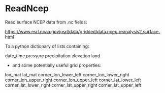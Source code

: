 # ReadNcep

Read surface NCEP data from .nc fields:

https://www.esrl.noaa.gov/psd/data/gridded/data.ncep.reanalysis2.surface.html

To a python dictionary of lists containing:

date_time
pressure
precipitation
elevation
land

- and some potentially useful grid properties:

lon_mat
lat_mat
corner_lon_lower_left
corner_lon_lower_right
corner_lon_upper_right
corner_lon_upper_left
corner_lat_lower_left
corner_lat_lower_right
corner_lat_upper_right
corner_lat_upper_left
    
